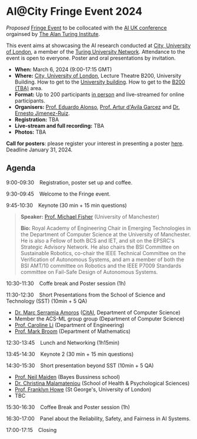 # AI@City Fringe Event 2024

*Proposed* [Fringe Event](https://ai-uk.turing.ac.uk/fringe-events/) to be collocated with the [AI UK conference](https://ai-uk.turing.ac.uk/) orgainsed by [The Alan Turing Institute](https://www.turing.ac.uk/).

This event aims at showcasing the AI research conducted at [City, University of London](https://www.city.ac.uk/), a member of the [Turing University Network](https://www.turing.ac.uk/turing-university-network). Attendance to the event is open to everyone. Poster and oral presentations by invitation.

- **When:** March 6, 2024 (9:00-17:15 GMT)
- **Where:** [City, University of London](https://www.city.ac.uk/), Lecture Theatre B200, University Building. How to get to the [University building](https://staffhub.city.ac.uk/timetabling/rooms-by-building/university-building/b200). How to get to the [B200 (TBA)]() area.
- **Format:** Up to 200 participants <ins>in person</ins> and live-streamed for online participants.
- **Organisers:** [Prof. Eduardo Alonso](https://www.city.ac.uk/about/people/academics/eduardo-alonso), [Prof. Artur d'Avila Garcez](https://www.staff.city.ac.uk/~aag/) and [Dr. Ernesto Jimenez-Ruiz](https://www.city.ac.uk/about/people/academics/ernesto-jimenez-ruiz).
- **Registration:** TBA
- **Live-stream and full recording:** TBA
- **Photos:** TBA

**Call for posters**: please register your interest in presenting a poster [here](https://forms.gle/7KpF6JnxvdnaHXCS6). Deadline January 31, 2024.

## Agenda

9:00-09:30 &ensp; Registration, poster set up and coffee.

9:30-09:45 &ensp; Welcome to the Fringe event.

9:45-10:30 &ensp; Keynote (30 min + 15 min questions)
> **Speaker:**  [Prof. Michael Fisher](https://web.cs.manchester.ac.uk/~michael/) (University of Manchester)
> 
> **Bio:** Royal Academy of Engineering Chair in Emerging Technologies in the Department of Computer Science at the University of Manchester. He is also a Fellow of both BCS and IET, and sit on the EPSRC's Strategic Advisory Network. He also chairs the BSI Committee on Sustainable Robotics, co-chair the IEEE Technical Committee on the Verification of Autonomous Systems, and am a member of both the BSI AMT/10 committee on Robotics and the IEEE P7009 Standards committee on Fail-Safe Design of Autonomous Systems.

10:30-11:30 &ensp; Coffe break and Poster session (1h)

11:30-12:30 &ensp; Short Presentations from the School of Science and Technology (SST) (10min + 5 QA)
- [Dr. Marc Serramia Amoros](https://www.city.ac.uk/about/people/academics/marc-serramia-amoros) ([CitAI](https://cit-ai.net/), Department of Computer Science) 
- Member the ACS-ML group group (Department of Computer Science)
- [Prof. Caroline Li](https://www.linkedin.com/in/prof-caroline-ling-li-80b3596/) (Department of Engineering)
- [Prof. Mark Broom](https://www.city.ac.uk/about/people/academics/mark-broom) (Department of Mathematics)
  
12:30-13:45 &ensp; Lunch and Networking (1h15min)

13:45-14:30 &ensp; Keynote 2 (30 min + 15 min questions)

14:30-15:30 &ensp; Short presentation beyond SST (10min + 5 QA)
- [Prof. Neil Maiden](https://www.bayes.city.ac.uk/faculties-and-research/experts/neil-maiden)	(Bayes Bussiness school)
- [Dr. Christina Malamateniou](https://www.city.ac.uk/about/people/academics/christina-malamateniou)	(School of Health & Psychological Sciences)
- [Prof. Franklyn Howe](https://www.sgul.ac.uk/profiles/franklyn-howe) (St George's, University of London)
- TBC

15:30-16:30 &ensp; Coffee Break and Poster session (1h)

16:30-17:00 &ensp; Panel about the Reliability, Safety, and Fairness in AI Systems.

17:00-17:15 &ensp; Closing
 
